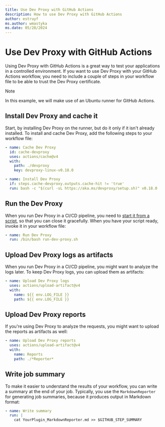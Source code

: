 ```yaml
---
title: Use Dev Proxy with GitHub Actions
description: How to use Dev Proxy with GitHub Actions
author: estruyf
ms.author: wmastyka
ms.date: 05/28/2024
---
```


# Use Dev Proxy with GitHub Actions

Using Dev Proxy with GitHub Actions is a great way to test your applications in a controlled environment. If you want to use Dev Proxy with your GitHub Actions workflow, you need to include a couple of steps in your workflow file to be able to trust the Dev Proxy certificate.

> [!NOTE]
> In this example, we will make use of an Ubuntu runner for GitHub Actions.

## Install Dev Proxy and cache it

Start, by installing Dev Proxy on the runner, but do it only if it isn't already installed. To install and cache Dev Proxy, add the following steps to your workflow file:

```yaml
- name: Cache Dev Proxy
  id: cache-devproxy
  uses: actions/cache@v4
  with:
    path: ./devproxy
    key: devproxy-linux-v0.18.0

- name: Install Dev Proxy
  if: steps.cache-devproxy.outputs.cache-hit != 'true'
  run: bash -c "$(curl -sL https://aka.ms/devproxy/setup.sh)" v0.18.0
```

## Run the Dev Proxy

When you run Dev Proxy in a CI/CD pipeline, you need to [start it from a script](./use-dev-proxy-in-ci-cd-overview.md), so that you can close it gracefully. When you have your script ready, invoke it in your workflow file:

```yaml
- name: Run Dev Proxy
  run: /bin/bash run-dev-proxy.sh
```

## Upload Dev Proxy logs as artifacts

When you run Dev Proxy in a CI/CD pipeline, you might want to analyze the logs later. To keep Dev Proxy logs, you can upload them as artifacts:

```yaml
- name: Upload Dev Proxy logs
  uses: actions/upload-artifact@v4
  with:
    name: ${{ env.LOG_FILE }}
    path: ${{ env.LOG_FILE }}
```

## Upload Dev Proxy reports

If you're using Dev Proxy to analyze the requests, you might want to upload the reports as artifacts as well:

```yaml
- name: Upload Dev Proxy reports
  uses: actions/upload-artifact@v4
  with:
    name: Reports
    path: ./*Reporter*
```

## Write job summary

To make it easier to understand the results of your workflow, you can write a summary at the end of your job. Typically, you use the `MarkdownReporter` for generating job summaries, because it produces output in Markdown format:

```yaml
- name: Write summary
  run: |
    cat YourPlugin_MarkdownReporter.md >> $GITHUB_STEP_SUMMARY
```
